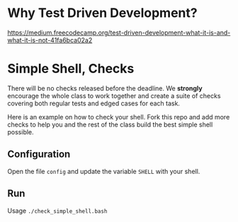 # Why Test Driven Development?
https://medium.freecodecamp.org/test-driven-development-what-it-is-and-what-it-is-not-41fa6bca02a2

# Simple Shell, Checks

There will be no checks released before the deadline. We **strongly** encourage the whole class to work together and create a suite of checks covering both regular tests and edged cases for each task.

Here is an example on how to check your shell.
Fork this repo and add more checks to help you and the rest of the class build the best simple shell possible.

## Configuration

Open the file `config` and update the variable `SHELL` with your shell.

## Run

Usage `./check_simple_shell.bash`
